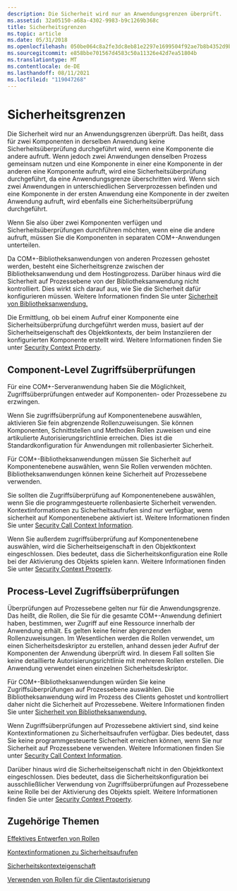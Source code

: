 ```yaml
---
description: Die Sicherheit wird nur an Anwendungsgrenzen überprüft.
ms.assetid: 32a05150-a68a-4302-9983-b9c1269b368c
title: Sicherheitsgrenzen
ms.topic: article
ms.date: 05/31/2018
ms.openlocfilehash: 050be064c8a2fe3dc8eb81e2297e1699504f92ae7b8b4352d9b875dfc50e91a1
ms.sourcegitcommit: e858bbe701567d4583c50a11326e42d7ea51804b
ms.translationtype: MT
ms.contentlocale: de-DE
ms.lasthandoff: 08/11/2021
ms.locfileid: "119047268"
---
```

# <a name="security-boundaries"></a>Sicherheitsgrenzen

Die Sicherheit wird nur an Anwendungsgrenzen überprüft. Das heißt, dass für zwei Komponenten in derselben Anwendung keine Sicherheitsüberprüfung durchgeführt wird, wenn eine Komponente die andere aufruft. Wenn jedoch zwei Anwendungen denselben Prozess gemeinsam nutzen und eine Komponente in einer eine Komponente in der anderen eine Komponente aufruft, wird eine Sicherheitsüberprüfung durchgeführt, da eine Anwendungsgrenze überschritten wird. Wenn sich zwei Anwendungen in unterschiedlichen Serverprozessen befinden und eine Komponente in der ersten Anwendung eine Komponente in der zweiten Anwendung aufruft, wird ebenfalls eine Sicherheitsüberprüfung durchgeführt.

Wenn Sie also über zwei Komponenten verfügen und Sicherheitsüberprüfungen durchführen möchten, wenn eine die andere aufruft, müssen Sie die Komponenten in separaten COM+-Anwendungen unterteilen.

Da COM+-Bibliotheksanwendungen von anderen Prozessen gehostet werden, besteht eine Sicherheitsgrenze zwischen der Bibliotheksanwendung und dem Hostingprozess. Darüber hinaus wird die Sicherheit auf Prozessebene von der Bibliotheksanwendung nicht kontrolliert. Dies wirkt sich darauf aus, wie Sie die Sicherheit dafür konfigurieren müssen. Weitere Informationen finden Sie unter [Sicherheit von Bibliotheksanwendung.](library-application-security.md)

Die Ermittlung, ob bei einem Aufruf einer Komponente eine Sicherheitsüberprüfung durchgeführt werden muss, basiert auf der Sicherheitseigenschaft des Objektkontexts, der beim Instanziieren der konfigurierten Komponente erstellt wird. Weitere Informationen finden Sie unter [Security Context Property](security-context-property.md).

## <a name="component-level-access-checks"></a>Component-Level Zugriffsüberprüfungen

Für eine COM+-Serveranwendung haben Sie die Möglichkeit, Zugriffsüberprüfungen entweder auf Komponenten- oder Prozessebene zu erzwingen.

Wenn Sie zugriffsüberprüfung auf Komponentenebene auswählen, aktivieren Sie fein abgrenzende Rollenzuweisungen. Sie können Komponenten, Schnittstellen und Methoden Rollen zuweisen und eine artikulierte Autorisierungsrichtlinie erreichen. Dies ist die Standardkonfiguration für Anwendungen mit rollenbasierter Sicherheit.

Für COM+-Bibliotheksanwendungen müssen Sie Sicherheit auf Komponentenebene auswählen, wenn Sie Rollen verwenden möchten. Bibliotheksanwendungen können keine Sicherheit auf Prozessebene verwenden.

Sie sollten die Zugriffsüberprüfung auf Komponentenebene auswählen, wenn Sie die programmgesteuerte rollenbasierte Sicherheit verwenden. Kontextinformationen zu Sicherheitsaufrufen sind nur verfügbar, wenn sicherheit auf Komponentenebene aktiviert ist. Weitere Informationen finden Sie unter [Security Call Context Information](security-call-context-information.md).

Wenn Sie außerdem zugriffsüberprüfung auf Komponentenebene auswählen, wird die Sicherheitseigenschaft in den Objektkontext eingeschlossen. Dies bedeutet, dass die Sicherheitskonfiguration eine Rolle bei der Aktivierung des Objekts spielen kann. Weitere Informationen finden Sie unter [Security Context Property](security-context-property.md).

## <a name="process-level-access-checks"></a>Process-Level Zugriffsüberprüfungen

Überprüfungen auf Prozessebene gelten nur für die Anwendungsgrenze. Das heißt, die Rollen, die Sie für die gesamte COM+-Anwendung definiert haben, bestimmen, wer Zugriff auf eine Ressource innerhalb der Anwendung erhält. Es gelten keine feiner abgrenzenden Rollenzuweisungen. Im Wesentlichen werden die Rollen verwendet, um einen Sicherheitsdeskriptor zu erstellen, anhand dessen jeder Aufruf der Komponenten der Anwendung überprüft wird. In diesem Fall sollten Sie keine detaillierte Autorisierungsrichtlinie mit mehreren Rollen erstellen. Die Anwendung verwendet einen einzelnen Sicherheitsdeskriptor.

Für COM+-Bibliotheksanwendungen würden Sie keine Zugriffsüberprüfungen auf Prozessebene auswählen. Die Bibliotheksanwendung wird im Prozess des Clients gehostet und kontrolliert daher nicht die Sicherheit auf Prozessebene. Weitere Informationen finden Sie unter [Sicherheit von Bibliotheksanwendung.](library-application-security.md)

Wenn Zugriffsüberprüfungen auf Prozessebene aktiviert sind, sind keine Kontextinformationen zu Sicherheitsaufrufen verfügbar. Dies bedeutet, dass Sie keine programmgesteuerte Sicherheit erreichen können, wenn Sie nur Sicherheit auf Prozessebene verwenden. Weitere Informationen finden Sie unter [Security Call Context Information](security-call-context-information.md).

Darüber hinaus wird die Sicherheitseigenschaft nicht in den Objektkontext eingeschlossen. Dies bedeutet, dass die Sicherheitskonfiguration bei ausschließlicher Verwendung von Zugriffsüberprüfungen auf Prozessebene keine Rolle bei der Aktivierung des Objekts spielt. Weitere Informationen finden Sie unter [Security Context Property](security-context-property.md).

## <a name="related-topics"></a>Zugehörige Themen

<dl> <dt>

[Effektives Entwerfen von Rollen](designing-roles-effectively.md)
</dt> <dt>

[Kontextinformationen zu Sicherheitsaufrufen](security-call-context-information.md)
</dt> <dt>

[Sicherheitskontexteigenschaft](security-context-property.md)
</dt> <dt>

[Verwenden von Rollen für die Clientautorisierung](using-roles-for-client-authorization.md)
</dt> </dl>

 

 



